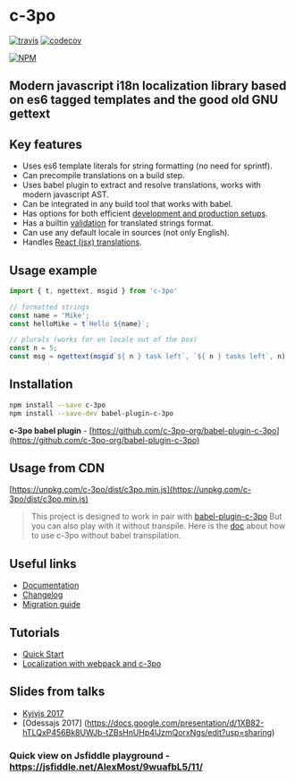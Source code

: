 # c-3po
[![travis](https://api.travis-ci.org/c-3po-org/c-3po.svg?master)](https://travis-ci.org/c-3po-org/c-3po) [![codecov](https://codecov.io/gh/c-3po-org/c-3po/branch/master/graph/badge.svg)](https://codecov.io/gh/c-3po-org/c-3po)

[![NPM](https://nodei.co/npm/c-3po.png?downloads=true)](https://nodei.co/npm/c-3po/)




## Modern javascript i18n localization library based on es6 tagged templates and the good old GNU gettext

## Key features
* Uses es6 template literals for string formatting (no need for sprintf).
* Can precompile translations on a build step.
* Uses babel plugin to extract and resolve translations, works with modern javascript AST.
* Can be integrated in any build tool that works with babel.
* Has options for both efficient [development and production setups](https://c-3po.js.org/localization-with-webpack-and-c-3po.html).
* Has a builtin [validation](https://c-3po.js.org/validation.html) for translated strings format.
* Can use any default locale in sources (not only English).
* Handles [React (jsx) translations](jsx-tag-jt.md).

## Usage example
```js
import { t, ngettext, msgid } from 'c-3po'

// formatted strings
const name = 'Mike';
const helloMike = t`Hello ${name}`;

// plurals (works for en locale out of the box)
const n = 5;
const msg = ngettext(msgid`${ n } task left`, `${ n } tasks left`, n)
```

## Installation

```bash
npm install --save c-3po
npm install --save-dev babel-plugin-c-3po
```

**c-3po babel plugin** - [https://github.com/c-3po-org/babel-plugin-c-3po](https://github.com/c-3po-org/babel-plugin-c-3po)

## Usage from CDN

[https://unpkg.com/c-3po/dist/c3po.min.js](https://unpkg.com/c-3po/dist/c3po.min.js)

> This project is designed to work in pair with [babel-plugin-c-3po](https://github.com/c-3po-org/babel-plugin-c-3po)
But you can also play with it without transpile. Here is the [doc](https://c-3po.js.org/translations-without-transpile.html)
about how to use c-3po without babel transpilation.

## Useful links
* [Documentation](https://c-3po.js.org)
* [Changelog](https://c-3po.js.org/CHANGELOG.html)
* [Migration guide](MIGRATION.md)

## Tutorials
* [Quick Start](https://c-3po.js.org/quick-start.html)
* [Localization with webpack and c-3po](https://c-3po.js.org/localization-with-webpack-and-c-3po.html)

## Slides from talks
* [Kyivjs 2017](https://docs.google.com/presentation/d/1oj6ZaXfIfcClROe-4kOMMjnXFExn1gUfF6D30VyznWs/edit?usp=sharing)
* [Odessajs 2017] (https://docs.google.com/presentation/d/1XB82-hTLQxP456Bk8UWJb-tZBsHnUHp4lJzmQorxNgs/edit?usp=sharing)

### Quick view on Jsfiddle playground - https://jsfiddle.net/AlexMost/9wuafbL5/11/
